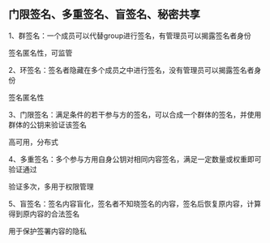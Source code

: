## 门限签名、多重签名、盲签名、秘密共享

1、群签名：一个成员可以代替group进行签名，有管理员可以揭露签名者身份

签名匿名性，可监管

2、环签名：签名者隐藏在多个成员之中进行签名，没有管理员可以揭露签名者身份

签名匿名性

3、门限签名：满足条件的若干参与方的签名，可以合成一个群体的签名，并使用群体的公钥来验证该签名

高可用，分布式

4、多重签名：多个参与方用自身公钥对相同内容签名，满足一定数量或权重即可验证通过

验证多次，多用于权限管理

5、盲签名：签名内容盲化，签名者不知晓签名的内容，签名后恢复原内容，计算得到原内容的合法签名

用于保护签署内容的隐私
